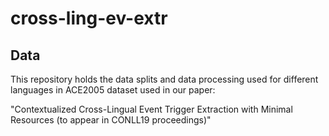 # cross-ling-ev-extr

## Data 
This repository holds the data splits and data processing used for different languages in ACE2005 dataset used in our paper:

"Contextualized Cross-Lingual Event Trigger Extraction with Minimal Resources (to appear in CONLL19 proceedings)"

